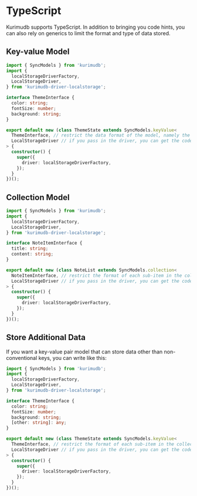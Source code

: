 # TypeScript

Kurimudb supports TypeScript. In addition to bringing you code hints, you can also rely on generics to limit the format and type of data stored.

## Key-value Model

```ts
import { SyncModels } from 'kurimudb';
import {
  localStorageDriverFactory,
  LocalStorageDriver,
} from 'kurimudb-driver-localstorage';

interface ThemeInterface {
  color: string;
  fontSize: number;
  background: string;
}

export default new (class ThemeState extends SyncModels.keyValue<
  ThemeInterface, // restrict the data format of the model, namely the form of `themeState.data`
  LocalStorageDriver // if you pass in the driver, you can get the code hint of the driver's proprietary Api
> {
  constructor() {
    super({
      driver: localStorageDriverFactory,
    });
  }
})();
```

## Collection Model

```ts
import { SyncModels } from 'kurimudb';
import {
  localStorageDriverFactory,
  LocalStorageDriver,
} from 'kurimudb-driver-localstorage';

interface NoteItemInterface {
  title: string;
  content: string;
}

export default new (class NoteList extends SyncModels.collection<
  NoteItemInterface, // restrict the format of each sub-item in the collection model
  LocalStorageDriver // if you pass in the driver, you can get the code hint of the driver's proprietary Api
> {
  constructor() {
    super({
      driver: localStorageDriverFactory,
    });
  }
})();
```

## Store Additional Data

If you want a key-value pair model that can store data other than non-conventional keys, you can write like this:

```ts {11}
import { SyncModels } from 'kurimudb';
import {
  localStorageDriverFactory,
  LocalStorageDriver,
} from 'kurimudb-driver-localstorage';

interface ThemeInterface {
  color: string;
  fontSize: number;
  background: string;
  [other: string]: any;
}

export default new (class ThemeState extends SyncModels.keyValue<
  ThemeInterface, // restrict the format of each sub-item in the collection model
  LocalStorageDriver // if you pass in the driver, you can get the code hint of the driver's proprietary Api
> {
  constructor() {
    super({
      driver: localStorageDriverFactory,
    });
  }
})();
```

